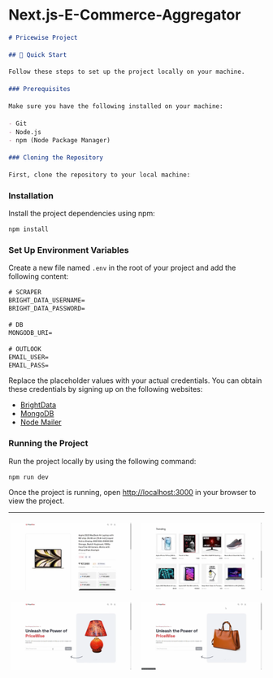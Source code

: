 # Next.js-E-Commerce-Aggregator

```markdown
# Pricewise Project

## 🤸 Quick Start

Follow these steps to set up the project locally on your machine.

### Prerequisites

Make sure you have the following installed on your machine:

- Git
- Node.js
- npm (Node Package Manager)

### Cloning the Repository

First, clone the repository to your local machine:
```


### Installation

Install the project dependencies using npm:

```bash
npm install
```

### Set Up Environment Variables

Create a new file named `.env` in the root of your project and add the following content:

```plaintext
# SCRAPER
BRIGHT_DATA_USERNAME=
BRIGHT_DATA_PASSWORD=

# DB
MONGODB_URI=

# OUTLOOK
EMAIL_USER=
EMAIL_PASS=
```

Replace the placeholder values with your actual credentials. You can obtain these credentials by signing up on the following websites:

- [BrightData](https://brightdata.com/)
- [MongoDB](https://www.mongodb.com/)
- [Node Mailer](https://nodemailer.com/)

### Running the Project

Run the project locally by using the following command:

```bash
npm run dev
```

Once the project is running, open [http://localhost:3000](http://localhost:3000) in your browser to view the project.

---

<div style="display: grid; grid-template-columns: repeat(2, 1fr); gap: 10px;">
  <div style="padding: 5px;">
    <img src="images/img1.png" alt="Image 1" style="width: 100%;" />
  </div>
  <div style="padding: 5px;">
    <img src="images/img2.png" alt="Image 2" style="width: 100%;" />
  </div>
  <div style="padding: 5px;">
    <img src="images/img3.png" alt="Image 3" style="width: 100%;" />
  </div>
  <div style="padding: 5px;">
    <img src="images/img4.png" alt="Image 4" style="width: 100%;" />
  </div>
</div>

